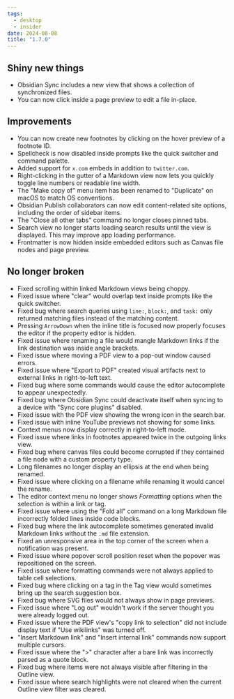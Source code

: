 ```yaml
---
tags:
  - desktop
  - insider
date: 2024-08-08
title: "1.7.0"
---
```


## Shiny new things

- Obsidian Sync includes a new view that shows a collection of synchronized files.
- You can now click inside a page preview to edit a file in-place.

## Improvements

- You can now create new footnotes by clicking on the hover preview of a footnote ID.
- Spellcheck is now disabled inside prompts like the quick switcher and command palette.
- Added support for `x.com` embeds in addition to `twitter.com`.
- Right-clicking in the gutter of a Markdown view now lets you quickly toggle line numbers or readable line width.
- The "Make copy of" menu item has been renamed to "Duplicate" on macOS to match OS conventions.
- Obsidian Publish collaborators can now edit content-related site options, including the order of sidebar items.
- The "Close all other tabs" command no longer closes pinned tabs.
- Search view no longer starts loading search results until the view is displayed. This may improve app loading performance.
- Frontmatter is now hidden inside embedded editors such as Canvas file nodes and page preview.

## No longer broken

- Fixed scrolling within linked Markdown views being choppy.
- Fixed issue where "clear" would overlap text inside prompts like the quick switcher.
- Fixed bug where search queries using `line:`, `block:`, and `task:` only returned matching files instead of the matching content.
- Pressing `ArrowDown` when the inline title is focused now properly focuses the editor if the property editor is hidden.
- Fixed issue where renaming a file would mangle Markdown links if the link destination was inside angle brackets.
- Fixed issue where moving a PDF view to a pop-out window caused errors.
- Fixed issue where "Export to PDF" created visual artifacts next to external links in right-to-left text.
- Fixed bug where some commands would cause the editor autocomplete to appear unexpectedly.
- Fixed bug where Obsidian Sync could deactivate itself when syncing to a device with "Sync core plugins" disabled.
- Fixed issue with the PDF view showing the wrong icon in the search bar.
- Fixed issue with inline YouTube previews not showing for some links.
- Context menus now display correctly in right-to-left mode.
- Fixed issue where links in footnotes appeared twice in the outgoing links view.
- Fixed bug where canvas files could become corrupted if they contained a file node with a custom property type.
- Long filenames no longer display an ellipsis at the end when being renamed.
- Fixed issue where clicking on a filename while renaming it would cancel the rename.
- The editor context menu no longer shows *Formatting* options when the selection is within a link or tag.
- Fixed issue where using the "Fold all" command on a long Markdown file incorrectly folded lines inside code blocks.
- Fixed bug where the link autocomplete sometimes generated invalid Markdown links without the `.md` file extension.
- Fixed an unresponsive area in the top corner of the screen when a notification was present.
- Fixed issue where popover scroll position reset when the popover was repositioned on the screen.
- Fixed issue where formatting commands were not always applied to table cell selections.
- Fixed bug where clicking on a tag in the Tag view would sometimes bring up the search suggestion box.
- Fixed bug where SVG files would not always show in page previews.
- Fixed issue where "Log out" wouldn't work if the server thought you were already logged out.
- Fixed issue where the PDF view's "copy link to selection" did not include display text if "Use wikilinks" was turned off.
- "Insert Markdown link" and "Insert internal link" commands now support multiple cursors.
- Fixed issue where the ">" character after a bare link was incorrectly parsed as a quote block.
- Fixed bug where items were not always visible after filtering in the Outline view.
- Fixed issue where search highlights were not cleared when the current Outline view filter was cleared.
